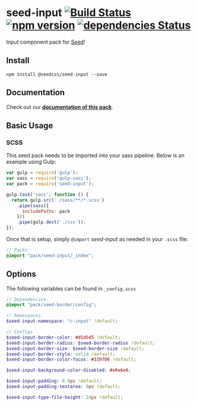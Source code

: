 # seed-input [![Build Status](https://travis-ci.org/helpscout/seed-input.svg?branch=master)](https://travis-ci.org/helpscout/seed-input) [![npm version](https://badge.fury.io/js/%40seedcss%2Fseed-input.svg)](https://badge.fury.io/js/%40seedcss%2Fseed-input) [![dependencies Status](https://david-dm.org/helpscout/seed-input/status.svg)](https://david-dm.org/helpscout/seed-input)

Input component pack for [Seed](https://github.com/helpscout/seed)!

## Install
```
npm install @seedcss/seed-input --save
```


## Documentation

Check out our **[documentation of this pack](http://developer.helpscout.net/seed/packs/seed-input/)**.


## Basic Usage

### SCSS
This seed pack needs to be imported into your sass pipeline. Below is an example using Gulp:


```javascript
var gulp = require('gulp');
var sass = require('gulp-sass');
var pack = require('seed-input');

gulp.task('sass', function () {
  return gulp.src('./sass/**/*.scss')
    .pipe(sass({
      includePaths: pack
    }))
    .pipe(gulp.dest('./css'));
});
```

Once that is setup, simply `@import` *seed-input* as needed in your `.scss` file:

```scss
// Packs
@import "pack/seed-input/_index";
```

## Options

The following variables can be found in `_config.scss`

```scss
// Dependencies
@import "pack/seed-border/config";

// Namespaces
$seed-input-namespace: "c-input" !default;

// Configs
$seed-input-border-color: #d5d5d5 !default;
$seed-input-border-radius: $seed-border-radius !default;
$seed-input-border-size: $seed-border-size !default;
$seed-input-border-style: solid !default;
$seed-input-border-color-focus: #3197D6 !default;

$seed-input-background-color-disabled: #e6e6e6;

$seed-input-padding: 0 8px !default;
$seed-input-padding-textarea: 8px !default;

$seed-input-type-file-height: 24px !default;
```
